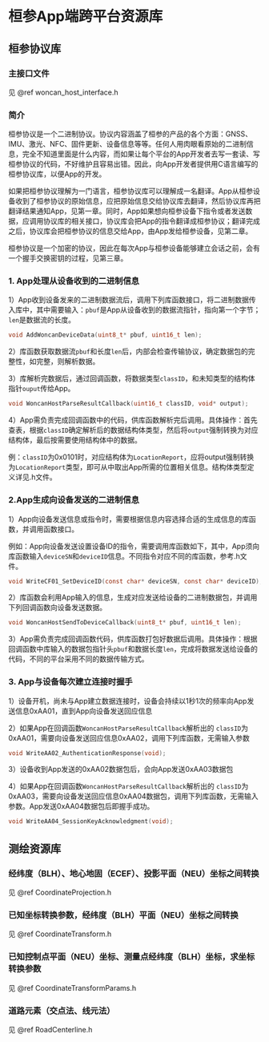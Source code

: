 # 桓参App端跨平台资源库

## 桓参协议库

### 主接口文件

见 @ref woncan_host_interface.h

### 简介

桓参协议是一个二进制协议。协议内容涵盖了桓参的产品的各个方面：GNSS、IMU、激光、NFC、固件更新、设备信息等等。任何人用肉眼看原始的二进制信息，完全不知道里面是什么内容，而如果让每个平台的App开发者去写一套读、写桓参协议的代码，不好维护且容易出错。因此，向App开发者提供用C语言编写的桓参协议库，以便App的开发。

如果把桓参协议理解为一门语言，桓参协议库可以理解成一名翻译。App从桓参设备收到了桓参协议的原始信息，应把原始信息交给协议库去翻译，然后协议库再把翻译结果通知App，见第一章。同时，App如果想向桓参设备下指令或者发送数据，应调用协议库的相关接口，协议库会把App的指令翻译成桓参协议；翻译完成之后，协议库会把桓参协议的信息交给App，由App发给桓参设备，见第二章。

桓参协议是一个加密的协议，因此在每次App与桓参设备能够建立会话之前，会有一个握手交换密钥的过程，见第三章。

### 1. App处理从设备收到的二进制信息

1）App收到设备发来的二进制数据流后，调用下列库函数接口，将二进制数据传入库中，其中需要输入：`pbuf`是App从设备收到的数据流指针，指向第一个字节；`len`是数据流的长度。

```c
void AddWoncanDeviceData(uint8_t* pbuf, uint16_t len);
```

2）库函数获取数据流`pbuf`和长度`len`后，内部会检查传输协议，确定数据包的完整性，如完整，则解析数据。

3）库解析完数据后，通过回调函数，将数据类型`classID`，和未知类型的结构体指针`ouput`传给App。

```c
void WoncanHostParseResultCallback(uint16_t classID, void* output);
```

4）App需负责完成回调函数中的代码，供库函数解析完后调用。具体操作：首先查表，根据`classID`确定解析后的数据结构体类型，然后将`output`强制转换为对应结构体，最后按需要使用结构体中的数据。

例：`classID`为0x0101时，对应结构体为`LocationReport`，应将output强制转换为`LocationReport`类型，即可从中取出App所需的位置相关信息。结构体类型定义详见.h文件。

### 2.App生成向设备发送的二进制信息

1）App向设备发送信息或指令时，需要根据信息内容选择合适的生成信息的库函数，并调用函数接口。

例如：App向设备发送设置设备ID的指令，需要调用库函数如下，其中，App须向库函数输入`deviceSN`和`deviceID`信息。不同指令对应不同的库函数，参考.h文件。

```C
void WriteCF01_SetDeviceID(const char* deviceSN, const char* deviceID);
```

2）库函数会利用App输入的信息，生成对应发送给设备的二进制数据包，并调用下列回调函数向设备发送数据。

```C
void WoncanHostSendToDeviceCallback(uint8_t* pbuf, uint16_t len);
```

3）App需负责完成回调函数代码，供库函数打包好数据后调用。具体操作：根据回调函数中库输入的数据包指针头`pbuf`和数据长度`len`，完成将数据发送给设备的代码，不同的平台采用不同的数据传输方式。

### 3. App与设备每次建立连接时握手

1）设备开机，尚未与App建立数据连接时，设备会持续以1秒1次的频率向App发送信息0xAA01，直到App向设备发送回应信息

2）如果App在回调函数`WoncanHostParseResultCallback`解析出的 `classID`为0xAA01，需要向设备发送回应信息0xAA02，调用下列库函数，无需输入参数

```C
void WriteAA02_AuthenticationResponse(void);
```

3）设备收到App发送的0xAA02数据包后，会向App发送0xAA03数据包

4）如果App在回调函数`WoncanHostParseResultCallback`解析出的 `classID`为0xAA03，需要向设备发送回应信息0xAA04数据包，调用下列库函数，无需输入参数。App发送0xAA04数据包后即握手成功。

```C
void WriteAA04_SessionKeyAcknowledgment(void);
```

## 测绘资源库

### 经纬度（BLH）、地心地固（ECEF）、投影平面（NEU）坐标之间转换

见 @ref CoordinateProjection.h

### 已知坐标转换参数，经纬度（BLH）平面（NEU）坐标之间转换

见 @ref CoordinateTransform.h

### 已知控制点平面（NEU）坐标、测量点经纬度（BLH）坐标，求坐标转换参数

见 @ref CoordinateTransformParams.h

### 道路元素（交点法、线元法）

见 @ref RoadCenterline.h
